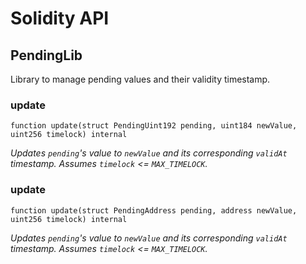 # Solidity API

## PendingLib

Library to manage pending values and their validity timestamp.

### update

```solidity
function update(struct PendingUint192 pending, uint184 newValue, uint256 timelock) internal
```

_Updates `pending`'s value to `newValue` and its corresponding `validAt` timestamp.
Assumes `timelock` <= `MAX_TIMELOCK`._

### update

```solidity
function update(struct PendingAddress pending, address newValue, uint256 timelock) internal
```

_Updates `pending`'s value to `newValue` and its corresponding `validAt` timestamp.
Assumes `timelock` <= `MAX_TIMELOCK`._

